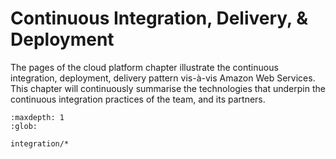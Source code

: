 
# Continuous Integration, Delivery, & Deployment

The pages of the cloud platform chapter illustrate the continuous integration, deployment, delivery pattern vis-à-vis Amazon Web Services.  This chapter will continuously summarise the technologies that underpin the continuous integration practices of the team, and its partners.

```{toctree}
:maxdepth: 1
:glob:

integration/*
```

<br>
<br>

<br>
<br>

<br>
<br>

<br>
<br>
